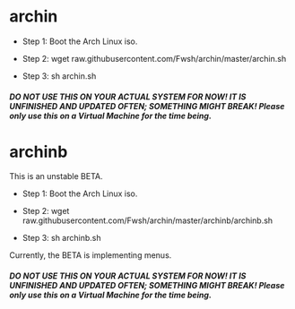 # archin

- Step 1: Boot the Arch Linux iso.

- Step 2: wget raw.githubusercontent.com/Fwsh/archin/master/archin.sh

- Step 3: sh archin.sh

##### DO NOT USE THIS ON YOUR ACTUAL SYSTEM FOR NOW! IT IS UNFINISHED AND UPDATED OFTEN; SOMETHING MIGHT BREAK! Please only use this on a Virtual Machine for the time being.

# archinb

This is an unstable BETA.

- Step 1: Boot the Arch Linux iso.

- Step 2: wget raw.githubusercontent.com/Fwsh/archin/master/archinb/archinb.sh

- Step 3: sh archinb.sh


Currently, the BETA is implementing menus.

##### DO NOT USE THIS ON YOUR ACTUAL SYSTEM FOR NOW! IT IS UNFINISHED AND UPDATED OFTEN; SOMETHING MIGHT BREAK! Please only use this on a Virtual Machine for the time being.
